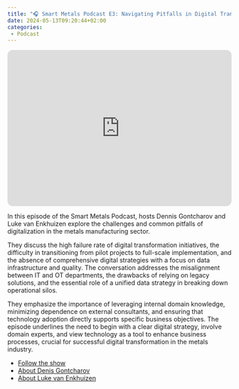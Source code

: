 ```yaml
---
title: "🎧 Smart Metals Podcast E3: Navigating Pitfalls in Digital Transformation for the Metals Industry"
date: 2024-05-13T09:20:44+02:00
categories:
 - Podcast
---
```


<iframe style="border-radius:12px" src="https://open.spotify.com/embed/episode/0URimFu8VmIVMxQbcHAm1P?utm_source=generator" width="100%" height="352" frameBorder="0" allowfullscreen="" allow="autoplay; clipboard-write; encrypted-media; fullscreen; picture-in-picture" loading="lazy"></iframe>

In this episode of the Smart Metals Podcast, hosts Dennis Gontcharov and Luke van Enkhuizen explore the challenges and common pitfalls of digitalization in the metals manufacturing sector. 

They discuss the high failure rate of digital transformation initiatives, the difficulty in transitioning from pilot projects to full-scale implementation, and the absence of comprehensive digital strategies with a focus on data infrastructure and quality. The conversation addresses the misalignment between IT and OT departments, the drawbacks of relying on legacy solutions, and the essential role of a unified data strategy in breaking down operational silos. 

They emphasize the importance of leveraging internal domain knowledge, minimizing dependence on external consultants, and ensuring that technology adoption directly supports specific business objectives. The episode underlines the need to begin with a clear digital strategy, involve domain experts, and view technology as a tool to enhance business processes, crucial for successful digital transformation in the metals industry.

* [Follow the show](https://smartmetals.transistor.fm/)
* [About Denis Gontcharov](https://gontcharov.eu/)
* [About Luke van Enkhuizen](https://vanenkhuizen.com/)
